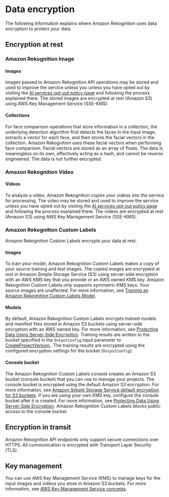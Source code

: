 # Data encryption<a name="security-data-encryption"></a>

The following information explains where Amazon Rekognition uses data encryption to protect your data\.

## Encryption at rest<a name="security-data-encryption-at-rest"></a>

### Amazon Rekognition Image<a name="security-ear-rekognition-image"></a>

#### Images<a name="security-image-ear-images"></a>

Images passed to Amazon Rekognition API operations may be stored and used to improve the service unless you unless you have opted out by visiting the [AI services opt\-out policy page](http://aws.amazon.com/https://docs.aws.amazon.com/organizations/latest/userguide/orgs_manage_policies_ai-opt-out.html) and following the process explained there\. The stored images are encrypted at rest \(Amazon S3\) using AWS Key Management Service \(SSE\-KMS\)\. 

#### Collections<a name="security-ear-face-comparison-collections"></a>

For face comparison operations that store information in a collection, the underlying detection algorithm first detects the faces in the input image, extracts a vector for each face, and then stores the facial vectors in the collection\. Amazon Rekognition uses these facial vectors when performing face comparison\. Facial vectors are stored as an array of floats\. The data is meaningless on its own, effectively acting as a hash, and cannot be reverse engineered\. The data is not further encrypted\. 

### Amazon Rekognition Video<a name="security-ear-rekognition-video"></a>

#### Videos<a name="security-video-ear-videos"></a>

 To analyze a video, Amazon Rekognition copies your videos into the service for processing\. The video may be stored and used to improve the service unless you have opted out by visiting the [AI services opt\-out policy page](http://aws.amazon.com/https://docs.aws.amazon.com/organizations/latest/userguide/orgs_manage_policies_ai-opt-out.html) and following the process explained there\. The videos are encrypted at rest \(Amazon S3\) using AWS Key Management Service \(SSE\-KMS\)\. 

### Amazon Rekognition Custom Labels<a name="security-ear-custom-labels"></a>

Amazon Rekognition Custom Labels encrypts your data at rest\. 

#### Images<a name="security-ear-cl-images"></a>

 To train your model, Amazon Rekognition Custom Labels makes a copy of your source training and test images\. The copied images are encrypted at rest in Amazon Simple Storage Service \(S3\) using server\-side encryption with an AWS KMS key that you provide or an AWS owned KMS key\. Amazon Rekognition Custom Labels only supports symmetric KMS keys\. Your source images are unaffected\. For more information, see [Training an Amazon Rekognition Custom Labels Model](https://docs.aws.amazon.com/rekognition/latest/customlabels-dg/tm-train-model.html)\. 

#### Models<a name="security-ear-cl-models"></a>

By default, Amazon Rekognition Custom Labels encrypts trained models and manifest files stored in Amazon S3 buckets using server\-side encryption with an AWS owned key\. For more information, see [ Protecting Data Using Server\-Side Encryption](https://docs.aws.amazon.com/AmazonS3/latest/dev/serv-side-encryption.html)\. Training results are written to the bucket specified in the `OutputConfig` input parameter to [ CreateProjectVersion ](API_CreateProjectVersion.md)\. The training results are encrypted using the configured encryption settings for the bucket \(`OutputConfig`\)\. 

#### Console bucket<a name="security-ear-cl-console"></a>

The Amazon Rekognition Custom Labels console creates an Amazon S3 bucket \(console bucket\) that you can use to manage your projects\. The console bucket is encrypted using the default Amazon S3 encryption\. For more information, see [Amazon Simple Storage Service default encryption for S3 buckets](https://docs.aws.amazon.com/AmazonS3/latest/dev/bucket-encryption.html)\. If you are using your own KMS key, configure the console bucket after it is created\. For more information, see [ Protecting Data Using Server\-Side Encryption](https://docs.aws.amazon.com/AmazonS3/latest/dev/serv-side-encryption.html)\. Amazon Rekognition Custom Labels blocks public access to the console bucket\.

## Encryption in transit<a name="security-data-encryption-in-transit"></a>

Amazon Rekognition API endpoints only support secure connections over HTTPS\. All communication is encrypted with Transport Layer Security \(TLS\)\. 

## Key management<a name="security-data-encryption-key-management"></a>

You can use AWS Key Management Service \(KMS\) to manage keys for the input images and videos you store in Amazon S3 buckets\. For more information, see [AWS Key Management Service concepts](https://docs.aws.amazon.com/kms/latest/developerguide/concepts.html#master_keys)\.